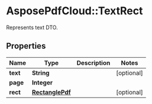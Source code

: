 ﻿# AsposePdfCloud::TextRect
Represents text DTO.

## Properties
Name | Type | Description | Notes
------------ | ------------- | ------------- | -------------
**text** | **String** |  | [optional] 
**page** | **Integer** |  | 
**rect** | [**RectanglePdf**](RectanglePdf.md) |  | [optional] 


